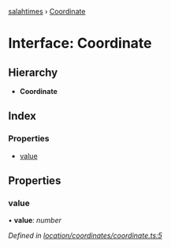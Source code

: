 [salahtimes](../README.md) › [Coordinate](coordinate.md)

# Interface: Coordinate

## Hierarchy

* **Coordinate**

## Index

### Properties

* [value](coordinate.md#value)

## Properties

###  value

• **value**: *number*

*Defined in [location/coordinates/coordinate.ts:5](https://github.com/doniseferi/salahtimes/blob/845eb45/src/location/coordinates/coordinate.ts#L5)*
